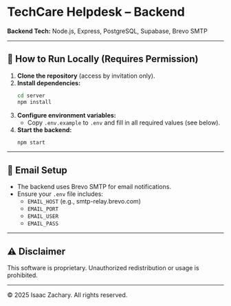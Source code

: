 # TechCare Helpdesk – Backend

**Backend Tech:** Node.js, Express, PostgreSQL, Supabase, Brevo SMTP

---

## 🚀 How to Run Locally (Requires Permission)

1. **Clone the repository** (access by invitation only).
2. **Install dependencies:**
   ```bash
   cd server
   npm install
   ```
3. **Configure environment variables:**
   - Copy `.env.example` to `.env` and fill in all required values (see below).
4. **Start the backend:**
   ```bash
   npm start
   ```

---

## 📧 Email Setup

- The backend uses Brevo SMTP for email notifications.
- Ensure your `.env` file includes:
  - `EMAIL_HOST` (e.g., smtp-relay.brevo.com)
  - `EMAIL_PORT`
  - `EMAIL_USER`
  - `EMAIL_PASS`

---

## ⚠️ Disclaimer

This software is proprietary. Unauthorized redistribution or usage is prohibited.

---

© 2025 Isaac Zachary. All rights reserved.